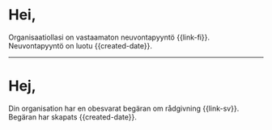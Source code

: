 # Hei,

Organisaatiollasi on vastaamaton neuvontapyynt&ouml; {{link-fi}}. Neuvontapyynt&ouml; on luotu {{created-date}}.

---

# Hej,

Din organisation har en obesvarat beg&auml;ran om r&aring;dgivning {{link-sv}}. Beg&auml;ran har skapats {{created-date}}.